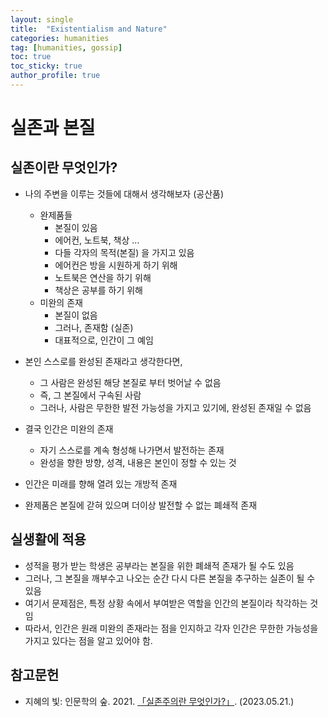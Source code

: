 ```yaml
---
layout: single
title:  "Existentialism and Nature"
categories: humanities
tag: [humanities, gossip]
toc: true
toc_sticky: true
author_profile: true
---
```


# 실존과 본질

## 실존이란 무엇인가?
- 나의 주변을 이루는 것들에 대해서 생각해보자 (공산품)
    - 완제품들
        - 본질이 있음
        - 에어컨, 노트북, 책상 ...
        - 다들 각자의 목적(본질) 을 가지고 있음
        - 에어컨은 방을 시원하게 하기 위해
        - 노트북은 연산을 하기 위해
        - 책상은 공부를 하기 위해
    - 미완의 존재
        - 본질이 없음
        - 그러나, 존재함 (실존)
        - 대표적으로, 인간이 그 예임

- 본인 스스로를 완성된 존재라고 생각한다면,
    - 그 사람은 완성된 해당 본질로 부터 벗어날 수 없음
    - 즉, 그 본질에서 구속된 사람
    - 그러나, 사람은 무한한 발전 가능성을 가지고 있기에, 완성된 존재일 수 없음

- 결국 인간은 미완의 존재
    - 자기 스스로를 계속 형성해 나가면서 발전하는 존재
    - 완성을 향한 방향, 성격, 내용은 본인이 정할 수 있는 것


- 인간은 미래를 향해 열려 있는 개방적 존재
- 완제품은 본질에 갇혀 있으며 더이상 발전할 수 없는 폐쇄적 존재

## 실생활에 적용
- 성적을 평가 받는 학생은 공부라는 본질을 위한 폐쇄적 존재가 될 수도 있음
- 그러나, 그 본질을 깨부수고 나오는 순간 다시 다른 본질을 추구하는 실존이 될 수 있음
- 여기서 문제점은, 특정 상황 속에서 부여받은 역할을 인간의 본질이라 착각하는 것임
- 따라서, 인간은 원래 미완의 존재라는 점을 인지하고 각자 인간은 무한한 가능성을 가지고 있다는 점을 알고 있어야 함.

## 참고문헌
- 지혜의 빛: 인문학의 숲. 2021. [「실존주의란 무엇인가?」](https://www.youtube.com/watch?v=G_SiF6Oqqlk). (2023.05.21.)